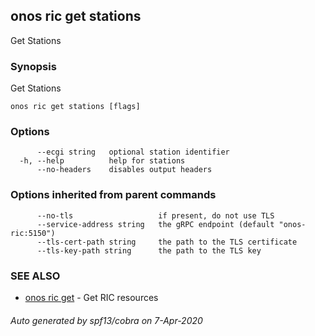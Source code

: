 ## onos ric get stations

Get Stations

### Synopsis

Get Stations

```
onos ric get stations [flags]
```

### Options

```
      --ecgi string   optional station identifier
  -h, --help          help for stations
      --no-headers    disables output headers
```

### Options inherited from parent commands

```
      --no-tls                   if present, do not use TLS
      --service-address string   the gRPC endpoint (default "onos-ric:5150")
      --tls-cert-path string     the path to the TLS certificate
      --tls-key-path string      the path to the TLS key
```

### SEE ALSO

* [onos ric get](onos_ric_get.md)	 - Get RIC resources

###### Auto generated by spf13/cobra on 7-Apr-2020
